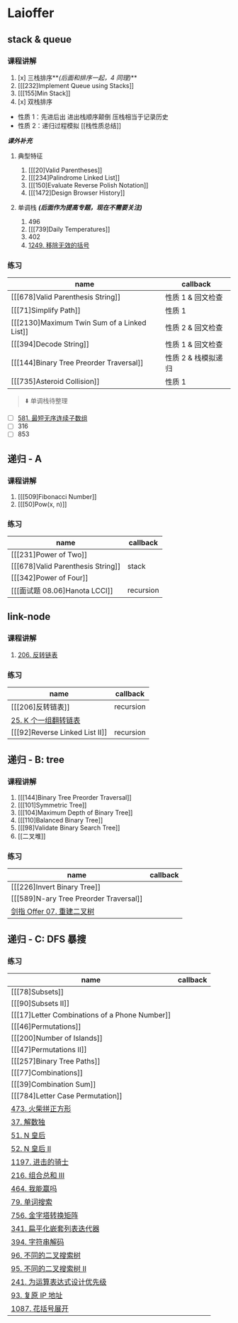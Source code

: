 # Laioffer

## stack & queue

### 课程讲解

1. [x] 三栈排序**_(后面和排序一起，4 同理)_**
2. [[[232]Implement Queue using Stacks]]
3. [[[155]Min Stack]]
4. [x] 双栈排序

- 性质 1：先进后出 进出栈顺序颠倒 压栈相当于记录历史
- 性质 2：递归过程模拟
  [[栈性质总结]]

**_课外补充_**

1. 典型特征

   1. [[[20]Valid Parentheses]]
   2. [[[234]Palindrome Linked List]]
   3. [[[150]Evaluate Reverse Polish Notation]]
   4. [[[1472]Design Browser History]]

2. 单调栈 **_(后面作为提高专题，现在不需要关注)_**
   1. 496
   2. [[[739]Daily Temperatures]]
   3. 402
   4. [1249. 移除无效的括号](https://leetcode-cn.com/problems/minimum-remove-to-make-valid-parentheses/)

### 练习

| name                                        | callback            |
| ------------------------------------------- | ------------------- |
| [[[678]Valid Parenthesis String]]           | 性质 1 & 回文检查   |
| [[[71]Simplify Path]]                       | 性质 1              |
| [[[2130]Maximum Twin Sum of a Linked List]] | 性质 2 & 回文检查   |
| [[[394]Decode String]]                      | 性质 1 & 回文检查   |
| [[[144]Binary Tree Preorder Traversal]]     | 性质 2 & 栈模拟递归 |
| [[[735]Asteroid Collision]]                 | 性质 1              |

> ⬇️ 单调栈待整理

- [ ] [581. 最短无序连续子数组](https://leetcode-cn.com/problems/shortest-unsorted-continuous-subarray/)
- [ ] 316
- [ ] 853

## 递归 - A

### 课程讲解

1. [[[509]Fibonacci Number]]
2. [[[50]Pow(x, n)]]

### 练习

| name                              | callback  |
| --------------------------------- | --------- |
| [[[231]Power of Two]]             |           |
| [[[678]Valid Parenthesis String]] | stack     |
| [[[342]Power of Four]]            |           |
| [[[面试题 08.06]Hanota LCCI]]     | recursion |

## link-node

### 课程讲解

1.  [206. 反转链表](https://leetcode-cn.com/problems/reverse-linked-list/)

### 练习

| name                                                                               | callback  |
| ---------------------------------------------------------------------------------- | --------- |
| [[[206]反转链表]]                                                                  | recursion |
| [25. K 个一组翻转链表](https://leetcode-cn.com/problems/reverse-nodes-in-k-group/) |           |
| [[[92]Reverse Linked List II]]                                                     | recursion |

## 递归 - B: tree

### 课程讲解

1. [[[144]Binary Tree Preorder Traversal]]
2. [[[101]Symmetric Tree]]
3. [[[104]Maximum Depth of Binary Tree]]
4. [[[110]Balanced Binary Tree]]
5. [[[98]Validate Binary Search Tree]]
6. [[二叉堆]]

### 练习

| name                                                                                      | callback |
| ----------------------------------------------------------------------------------------- | -------- |
| [[[226]Invert Binary Tree]]                                                               |          |
| [[[589]N-ary Tree Preorder Traversal]]                                                    |          |
| [剑指 Offer 07. 重建二叉树](https://leetcode-cn.com/problems/zhong-jian-er-cha-shu-lcof/) |          |

## 递归 - C: DFS 暴搜

### 练习

| name                                                                                               | callback |
| -------------------------------------------------------------------------------------------------- | -------- |
| [[[78]Subsets]]                                                                                    |          |
| [[[90]Subsets II]]                                                                                 |          |
| [[[17]Letter Combinations of a Phone Number]]                                                      |          |
| [[[46]Permutations]]                                                                               |          |
| [[[200]Number of Islands]]                                                                         |          |
| [[[47]Permutations II]]                                                                            |          |
| [[[257]Binary Tree Paths]]                                                                         |          |
| [[[77]Combinations]]                                                                               |          |
| [[[39]Combination Sum]]                                                                            |          |
| [[[784]Letter Case Permutation]]                                                                   |          |
| [473. 火柴拼正方形](https://leetcode-cn.com/problems/matchsticks-to-square/)                       |          |
| [37. 解数独](https://leetcode-cn.com/problems/sudoku-solver/)                                      |          |
| [51. N 皇后](https://leetcode-cn.com/problems/n-queens/)                                           |          |
| [52. N 皇后 II](https://leetcode-cn.com/problems/n-queens-ii/)                                     |          |
| [1197. 进击的骑士](https://leetcode-cn.com/problems/minimum-knight-moves/)                         |          |
| [216. 组合总和 III](https://leetcode-cn.com/problems/combination-sum-iii/)                         |          |
| [464. 我能赢吗](https://leetcode-cn.com/problems/can-i-win/)                                       |          |
| [79. 单词搜索](https://leetcode-cn.com/problems/word-search/)                                      |          |
| [756. 金字塔转换矩阵](https://leetcode-cn.com/problems/pyramid-transition-matrix/)                 |          |
| [341. 扁平化嵌套列表迭代器](https://leetcode-cn.com/problems/flatten-nested-list-iterator/)        |          |
| [394. 字符串解码](https://leetcode-cn.com/problems/decode-string/)                                 |          |
| [96. 不同的二叉搜索树](https://leetcode-cn.com/problems/unique-binary-search-trees/)               |          |
| [95. 不同的二叉搜索树 II](https://leetcode-cn.com/problems/unique-binary-search-trees-ii/)         |          |
| [241. 为运算表达式设计优先级](https://leetcode-cn.com/problems/different-ways-to-add-parentheses/) |          |
| [93. 复原 IP 地址](https://leetcode-cn.com/problems/restore-ip-addresses/)                         |          |
| [1087. 花括号展开](https://leetcode-cn.com/problems/brace-expansion)                               |          |
